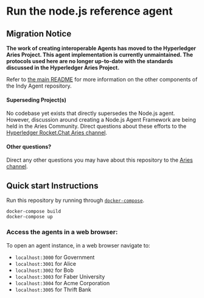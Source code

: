 # Run the node.js reference agent

## Migration Notice

**The work of creating interoperable Agents has moved to the Hyperledger Aries Project. This agent implementation is
currently unmaintained. The protocols used here are no longer up-to-date with the standards discussed in the Hyperledger
Aries Project.**

Refer to [the main README][2] for more information on the other components of the Indy Agent repository.

#### Superseding Project(s)
No codebase yet exists that directly supersedes the Node.js agent. However, discussion around creating a Node.js Agent
Framework are being held in the Aries Community. Direct questions about these efforts to the [Hyperledger Rocket.Chat
Aries channel][1].

#### Other questions?
Direct any other questions you may have about this repository to the [Aries channel][1].

[1]: https://chat.hyperledger.org/channel/aries
[2]: ../README.md


## Quick start Instructions

Run this repository by running through [`docker-compose`](https://docs.docker.com/compose/).

```
docker-compose build
docker-compose up
```

### Access the agents in a web browser:

To open an agent instance, in a web browser navigate to:
* `localhost:3000` for Government
* `localhost:3001` for Alice
* `localhost:3002` for Bob
* `localhost:3003` for Faber University
* `localhost:3004` for Acme Corporation
* `localhost:3005` for Thrift Bank 
